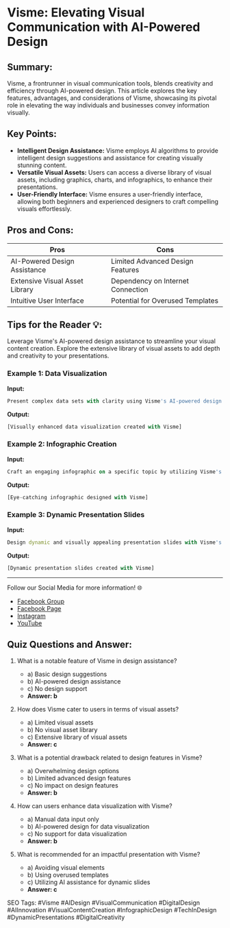 # Visme: Elevating Visual Communication with AI-Powered Design

## Summary:
Visme, a frontrunner in visual communication tools, blends creativity and efficiency through AI-powered design. This article explores the key features, advantages, and considerations of Visme, showcasing its pivotal role in elevating the way individuals and businesses convey information visually.

## Key Points:
- **Intelligent Design Assistance:** Visme employs AI algorithms to provide intelligent design suggestions and assistance for creating visually stunning content.
- **Versatile Visual Assets:** Users can access a diverse library of visual assets, including graphics, charts, and infographics, to enhance their presentations.
- **User-Friendly Interface:** Visme ensures a user-friendly interface, allowing both beginners and experienced designers to craft compelling visuals effortlessly.

## Pros and Cons:

| Pros                          | Cons                                  |
|-------------------------------|---------------------------------------|
| AI-Powered Design Assistance  | Limited Advanced Design Features      |
| Extensive Visual Asset Library | Dependency on Internet Connection    |
| Intuitive User Interface       | Potential for Overused Templates     |

## Tips for the Reader 💡:
Leverage Visme's AI-powered design assistance to streamline your visual content creation. Explore the extensive library of visual assets to add depth and creativity to your presentations.

### Example 1: Data Visualization
**Input:**
```dart
Present complex data sets with clarity using Visme's AI-powered design for effective data visualization.
```
**Output:**
```dart
[Visually enhanced data visualization created with Visme]
```

### Example 2: Infographic Creation
**Input:**
```dart
Craft an engaging infographic on a specific topic by utilizing Visme's intuitive design features and visual assets.
```
**Output:**
```dart
[Eye-catching infographic designed with Visme]
```

### Example 3: Dynamic Presentation Slides
**Input:**
```dart
Design dynamic and visually appealing presentation slides with Visme's AI assistance for an impactful delivery.
```
**Output:**
```dart
[Dynamic presentation slides created with Visme]
```

<hr>

Follow our Social Media for more information! 🌐

- [Facebook Group](https://www.facebook.com/groups/trionxai)
- [Facebook Page](https://www.facebook.com/ai.trionxai)
- [Instagram](https://www.instagram.com/trionxai/)
- [YouTube](https://www.youtube.com/@robotdocs/)

## Quiz Questions and Answer:

1. What is a notable feature of Visme in design assistance?
   - a) Basic design suggestions
   - b) AI-powered design assistance
   - c) No design support
   - **Answer: b**

2. How does Visme cater to users in terms of visual assets?
   - a) Limited visual assets
   - b) No visual asset library
   - c) Extensive library of visual assets
   - **Answer: c**

3. What is a potential drawback related to design features in Visme?
   - a) Overwhelming design options
   - b) Limited advanced design features
   - c) No impact on design features
   - **Answer: b**

4. How can users enhance data visualization with Visme?
   - a) Manual data input only
   - b) AI-powered design for data visualization
   - c) No support for data visualization
   - **Answer: b**

5. What is recommended for an impactful presentation with Visme?
   - a) Avoiding visual elements
   - b) Using overused templates
   - c) Utilizing AI assistance for dynamic slides
   - **Answer: c**

SEO Tags: #Visme #AIDesign #VisualCommunication #DigitalDesign #AIInnovation #VisualContentCreation #InfographicDesign #TechInDesign #DynamicPresentations #DigitalCreativity